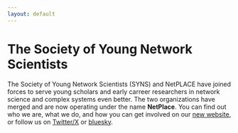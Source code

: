 ```yaml
---
layout: default
---
```


# The Society of Young Network Scientists

The Society of Young Network Scientists (SYNS) and NetPLACE have joined forces to serve young scholars and early carreer researchers in network science and complex systems even better. The two organizations have merged and are now operating under the name **NetPlace**. You can find out who we are, what we do, and how you can get involved on our [new website](https://netplace.site/), or follow us on [Twitter/X](https://x.com/netplace_semi) or [bluesky](https://bsky.app/profile/netplace.bsky.social).